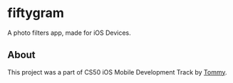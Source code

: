 # fiftygram
A photo filters app, made for iOS Devices.

## About

This project was a part of CS50 iOS Mobile Development Track by [Tommy](https://cs50.harvard.edu/x/2020/tracks/mobile/ios/).
